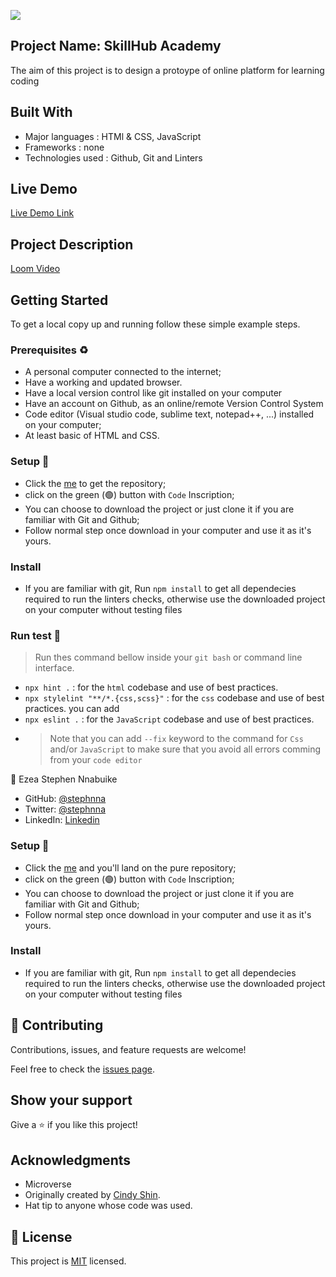 ![](https://img.shields.io/badge/Microverse-blueviolet)

## Project Name: SkillHub Academy

The aim of this project is to design a protoype of online platform for learning coding


## Built With
- Major languages : HTMl & CSS, JavaScript
- Frameworks : none
- Technologies used : Github, Git and Linters

## Live Demo 

[Live Demo Link](https://stephnna.github.io/skillhub-academy/)

## Project Description

[Loom Video](https://www.loom.com/share/3c1f1f9cde134abf9b3d159fc8b88c6c)

## Getting Started

To get a local copy up and running follow these simple example steps.

### Prerequisites ♻️
- A personal computer connected to the internet;
- Have a working and updated browser.
- Have a local version control like git installed on your computer
- Have an account on Github, as an online/remote Version Control System
- Code editor (Visual studio code, sublime text, notepad++, ...) installed on your computer;
- At least basic of HTML and CSS.

### Setup 🎰
-  Click the [me](https://github.com/stephnna/skillhub-academy) to get the repository;
-  click on the green (🟢) button with `Code` Inscription;
-  You can choose to download the project or just clone it if you are familiar with Git and Github;
-  Follow normal step once download in your computer and use it as it's yours.

### Install 
- If you are familiar with git, Run `npm install` to get all dependecies required to run the linters checks, otherwise use the downloaded project on your computer without testing files

### Run test 🧪
> Run thes command bellow inside your `git bash` or command line interface.
- `npx hint .` : for the `html` codebase and use of best practices.
- `npx stylelint "**/*.{css,scss}"` :  for the `css` codebase and use of best practices. you can add 
- `npx eslint .` :  for the `JavaScript` codebase and use of best practices.
-  > Note that you can add `--fix` keyword to the command for `Css` and/or `JavaScript` to make sure that you avoid all errors comming from your `code editor`

👤 Ezea Stephen Nnabuike

- GitHub: [@stephnna](https://github.com/stephnna)
- Twitter: [@stephnna](https://twitter.com/stephnna)
- LinkedIn: [Linkedin](https://www.linkedin.com/in/stephen-nnabuike-ezea-143b97170/)

### Setup 🎰
-  Click the [me]() and you'll land on the pure repository;
-  click on the green (🟢) button with `Code` Inscription;
-  You can choose to download the project or just clone it if you are familiar with Git and Github;
-  Follow normal step once download in your computer and use it as it's yours.

### Install 
- If you are familiar with git, Run `npm install` to get all dependecies required to run the linters checks, otherwise use the downloaded project on your computer without testing files

## 🤝 Contributing

Contributions, issues, and feature requests are welcome!

Feel free to check the [issues page](../../issues/).

## Show your support

Give a ⭐️ if you like this project!

## Acknowledgments
- Microverse
- Originally created by [Cindy Shin](https://www.behance.net/gallery/29845175/CC-Global-Summit-2015).
- Hat tip to anyone whose code was used.

## 📝 License

This project is [MIT](./MIT.md) licensed.
